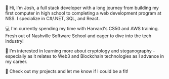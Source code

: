 👋 Hi, I'm Josh, a full stack developer with a long journey from building my first computer in high school to completing a web development program at NSS. I specialize in C#/.NET, SQL, and React.

💻 I'm currently spending my time with Harvard's CS50 and AWS training. Fresh out of Nashville Software School and eager to dive into the tech industry! 

🤖 I'm interested in learning more about cryptology and steganography - especially as it relates to Web3 and Blockchain technologies as I advance in my career.

💪 Check out my projects and let me know if I could be a fit!
